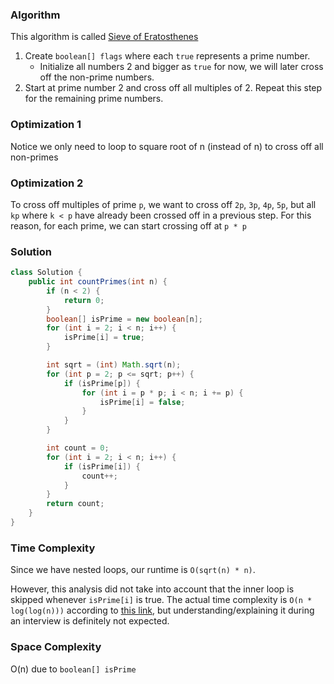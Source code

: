 ### Algorithm

This algorithm is called [Sieve of Eratosthenes](https://en.wikipedia.org/wiki/Sieve_of_Eratosthenes)

1. Create `boolean[] flags` where each `true` represents a prime number.
    - Initialize all numbers 2 and bigger as `true` for now, we will later cross off the non-prime numbers.
1. Start at prime number 2 and cross off all multiples of 2. Repeat this step for the remaining prime numbers.

### Optimization 1

Notice we only need to loop to square root of n (instead of n) to cross off all non-primes

### Optimization 2

To cross off multiples of prime `p`, we want to cross off `2p`, `3p`, `4p`, `5p`, but all `kp` where `k < p` have already been crossed off in a previous step. For this reason, for each prime, we can start crossing off at `p * p`


### Solution

```java
class Solution {
    public int countPrimes(int n) {
        if (n < 2) {
            return 0;
        }
        boolean[] isPrime = new boolean[n];
        for (int i = 2; i < n; i++) {
            isPrime[i] = true;
        }

        int sqrt = (int) Math.sqrt(n);
        for (int p = 2; p <= sqrt; p++) {
            if (isPrime[p]) {
                for (int i = p * p; i < n; i += p) {
                    isPrime[i] = false;
                }
            }
        }

        int count = 0;
        for (int i = 2; i < n; i++) {
            if (isPrime[i]) {
                count++;
            }
        }
        return count;
    }
}
```

### Time Complexity

Since we have nested loops, our runtime is `O(sqrt(n) * n)`.

However, this analysis did not take into account that the inner loop is skipped whenever `isPrime[i]` is true. The actual time complexity is `O(n * log(log(n)))` according to [this link](https://en.wikipedia.org/wiki/Sieve_of_Eratosthenes#Algorithmic_complexity), but understanding/explaining it during an interview is definitely not expected.

### Space Complexity

O(n) due to `boolean[] isPrime`

